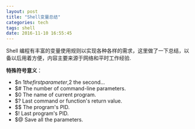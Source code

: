 ```yaml
---
layout: post
title: "Shell变量总结"
categories: tech
tags: shell
date: 2016-11-10 16:55:45
---
```


Shell 编程有丰富的变量使用规则以实现各种各样的需求，这里做了一下总结，以备以后用着方便，内容主要来源于网络和平时工作经验.

**特殊符号意义**：

* $n        $1 the first parameter,$2 the second...
* $#        The number of command-line parameters.
* $0        The name of current program.
* $?        Last command or function's return value.
* $$        The program's PID.
* $!        Last program's PID.
* $@        Save all the parameters. 